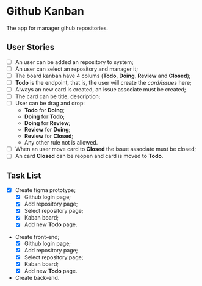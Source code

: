 # Github Kanban

The app for manager gihub repositories.

## User Stories

- [ ] An user can be added an repository to system;
- [ ] An user can select an repository and manager it;
- [ ] The board kanban have 4 colums (**Todo**, **Doing**, **Review** and **Closed**);
- [ ] **Todo** is the endpoint, that is, the user will create the _card/issues_ here;
- [ ] Always an new card is created, an issue associate must be created;
- [ ] The card can be title, description;
- [ ] User can be drag and drop:
  - **Todo** for **Doing**;
  - **Doing** for **Todo**;
  - **Doing** for **Review**;
  - **Review** for **Doing**;
  - **Review** for **Closed**;
  - Any other rule not is allowed.
- [ ] When an user move card to **Closed** the issue associate must be closed;
- [ ] An card **Closed** can be reopen and card is moved to **Todo**.

## Task List

- [X] Create figma prototype;
  - [X] Github login page;
  - [X] Add repository page;
  - [X] Select repository page;
  - [X] Kaban board;
  - [X] Add new **Todo** page.
- Create front-end;
  - [X] Github login page;
  - [X] Add repository page;
  - [X] Select repository page;
  - [X] Kaban board;
  - [X] Add new **Todo** page.
- Create back-end.
